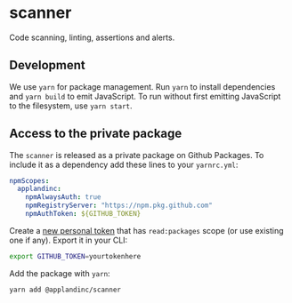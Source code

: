 # scanner
Code scanning, linting, assertions and alerts.

## Development
We use `yarn` for package management. Run `yarn` to install dependencies and `yarn build` to emit JavaScript. To run without first emitting JavaScript to the filesystem, use `yarn start`.

## Access to the private package
The `scanner` is released as a private package on Github Packages. To include it as a dependency add these lines to your `yarnrc.yml`:
```yaml
npmScopes:
  applandinc:
    npmAlwaysAuth: true
    npmRegistryServer: "https://npm.pkg.github.com"
    npmAuthToken: ${GITHUB_TOKEN}
```
Create a [new personal token](https://github.com/settings/tokens/new) that has `read:packages` scope (or use existing one if any). Export it in your CLI:
```bash
export GITHUB_TOKEN=yourtokenhere
```
Add the package with `yarn`:
```bash
yarn add @applandinc/scanner
```
